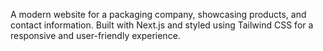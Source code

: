 A modern website for a packaging company, showcasing products, and contact information. Built with Next.js and styled using Tailwind CSS for a responsive and user-friendly experience.
